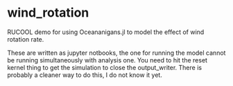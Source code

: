 # wind_rotation
RUCOOL demo for using Oceananigans.jl to model the effect of wind rotation rate.

These are written as jupyter notbooks, the one for running the model cannot be running simultaneously with analysis one. You need to hit the reset kernel thing to get the simulation to close the output_writer. There is probably a cleaner way to do this, I do not know it yet.  
